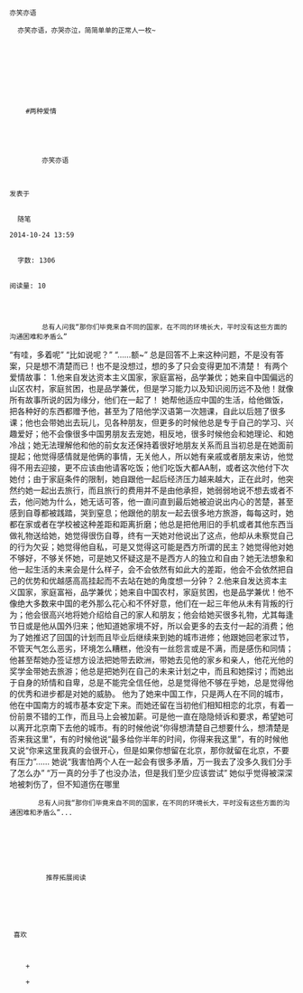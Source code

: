 
    
  
    
    

    亦笑亦语
  
      亦笑亦语，亦哭亦泣，简简单单的正常人一枚~

  
  
    
  


    
      
        #两种爱情
        
          
            
              
            
            亦笑亦语
        
        
    
    发表于 

    
      随笔

    2014-10-24 13:59

    
      字数: 1306
    

    阅读量: 10
  


        
            总有人问我“那你们毕竟来自不同的国家，在不同的环境长大，平时没有这些方面的沟通困难和矛盾么”
  “有哇，多着呢”
  “比如说呢？”
  “……额~”
  总是回答不上来这种问题，不是没有答案，只是想不清楚而已！也不是没想过，想的多了只会变得更加不清楚！
  有两个爱情故事：
  1.他来自发达资本主义国家，家庭富裕，品学兼优；她来自中国偏远的山区农村，家庭贫困，也是品学兼优，但是学习能力以及知识阅历远不及他！就像所有故事所说的因为缘分，他们在一起了！
  她帮他适应中国的生活，给他做饭，把各种好的东西都赠予他，甚至为了陪他学汉语第一次翘课，自此以后翘了很多课；他也会带她出去玩儿，见各种朋友，但更多的时候他总是专于自己的学习、兴趣爱好；他不会像很多中国男朋友去宠她，相反地，很多时候他会和她理论、和她冷战；她无法理解他和他的前女友还保持着很好地朋友关系而且当初总是在她面前提起；他觉得感情就是他俩的事情，无关他人，所以她有亲戚或者朋友来访，他觉得不用去迎接，更不应该由他请客吃饭；他们吃饭大都AA制，或者这次他付下次她付；由于家庭条件的限制，她自跟他一起后经济压力越来越大，正在此时，他突然约她一起出去旅行，而且旅行的费用并不是由他承担，她弱弱地说不想去或者不去，他问她为什么，她无话可答，他一直问直到最后她被迫说出内心的苦楚，甚至感到自尊都被践踏，哭到窒息；他跟他的朋友一起去很多地方旅游，每每这时，她都在家或者在学校被这种差距和距离折磨；他总是把他用旧的手机或者其他东西当做礼物送给她，她觉得很伤自尊，终有一天她对他说出了这点，他却从未察觉自己的行为欠妥；她觉得他自私，可是又觉得这可能是西方所谓的民主？她觉得他对她不够好，不够关怀她，可是她又怀疑这是不是西方人的独立和自由？她无法想象和他一起生活的未来会是什么样子，会不会依然有如此大的差距，他会不会依然把自己的优势和优越感高高挂起而不去站在她的角度想一分钟？
  2.他来自发达资本主义国家，家庭富裕，品学兼优；她来自中国农村，家庭贫困，也是品学兼优！他不像绝大多数来中国的老外那么花心和不怀好意，他们在一起三年他从未有背叛的行为；他会很高兴地将她介绍给自己的家人和朋友；他会给她买很多礼物，尤其每逢节日或是他从国外归来；他知道她家境不好，所以会更多的去支付一起的消费；他为了她推迟了回国的计划而且毕业后继续来到她的城市进修；他跟她回老家过节，不管天气怎么恶劣，环境怎么糟糕，他没有一丝怨言或是不满，而是感伤和同情；他甚至帮她办签证想方设法把她带去欧洲，带她去见他的家乡和亲人，他花光他的奖学金带她去旅游；他总是把她列在自己的未来计划之中，而且和她探讨；而她出于自身的矫情和自卑，总是不能完全信任他，总是觉得他不够在乎她，总是觉得他的优秀和进步都是对她的威胁。
  他为了她来中国工作，只是两人在不同的城市，他在中国南方的城市基本安定下来。而她还留在当初他们相知相恋的北京，有着一份前景不错的工作，而且马上会被加薪。可是他一直在隐隐倾诉和要求，希望她可以离开北京南下去他的城市。有的时候他说“你得想清楚自己想要什么，想清楚是否来我这里”，有的时候他说“最多给你半年的时间，你得来我这里”，有的时候他又说“你来这里我真的会很开心，但是如果你想留在北京，那你就留在北京，不要有压力”……
  她说“我害怕两个人在一起会有很多矛盾，万一我去了没多久我们分手了怎么办”
  “万一真的分手了也没办法，但是我们至少应该尝试”
  她似乎觉得被深深地被刺伤了，但不知道伤在哪里

        
           总有人问我“那你们毕竟来自不同的国家，在不同的环境长大，平时没有这些方面的沟通困难和矛盾么”...
      
    
    
      
      
      
          
             推荐拓展阅读
        
      
    
    
      
          
     喜欢

      
      
        +
                  
        +
          
        
      
    
  


